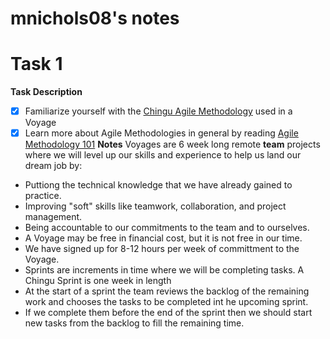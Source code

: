 # mnichols08's notes
# Task 1

**__Task Description__**
- [x] Familiarize yourself with the [Chingu Agile Methodology](https://github.com/chingu-voyages/Handbook/blob/main/docs/guides/voyage/voyage.md#sprint-3-5---reaching-your-mvp) used in a Voyage 
- [x] Learn more about Agile Methodologies in general by reading [Agile Methodology 101](https://github.com/chingu-voyages/Handbook/blob/main/docs/resources/projresources/agile101.md#agile-methodology-101)
**__Notes__**
Voyages are 6 week long remote **team** projects where we will level up our skills and experience to help us land our dream job by: 
* Puttiong the technical knowledge that we have already gained to practice.
* Improving "soft" skills like teamwork, collaboration, and project management.
* Being accountable to our commitments to the team and to ourselves.
* A Voyage may be free in financial cost, but it is not free in our time.
* We have signed up for 8-12 hours per week of committment to the Voyage.
* Sprints are increments in time where we will be completing tasks. A Chingu Sprint is one week in length
* At the start of a sprint the team reviews the backlog of the remaining work and chooses the tasks to be completed int he upcoming sprint.
* If we complete them before the end of the sprint then we should start new tasks from the backlog to fill the remaining time.